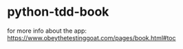# python-tdd-book

for more info about the app:
https://www.obeythetestinggoat.com/pages/book.html#toc

